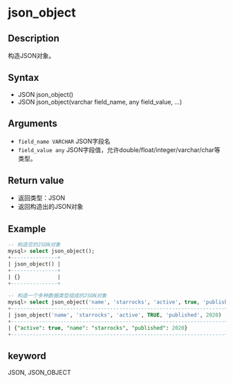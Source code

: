 # json_object
## Description
构造JSON对象。

## Syntax
- JSON json_object()
- JSON json_object(varchar field_name, any field_value, ...)

## Arguments
- `field_name VARCHAR`
JSON字段名
- `field_value any`
JSON字段值，允许double/float/integer/varchar/char等类型。

## Return value
- 返回类型：JSON
- 返回构造出的JSON对象

## Example
```sql
-- 构造空的JSON对象
mysql> select json_object();
+---------------+
| json_object() |
+---------------+
| {}            |
+---------------+

-- 构造一个多种数据类型组成的JSON对象
mysql> select json_object('name', 'starrocks', 'active', true, 'published', 2020);
+---------------------------------------------------------------------+
| json_object('name', 'starrocks', 'active', TRUE, 'published', 2020) |
+---------------------------------------------------------------------+
| {"active": true, "name": "starrocks", "published": 2020}            |
+---------------------------------------------------------------------+
```


## keyword
JSON, JSON_OBJECT

